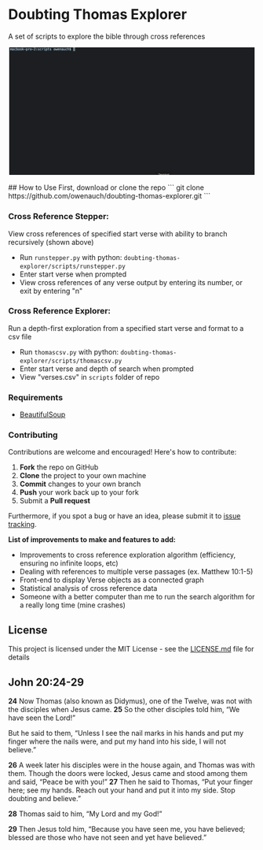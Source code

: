 # Doubting Thomas Explorer
A set of scripts to explore the bible through cross references
<p align="center">
  <img src='images/runstepper_gif.gif' width="500px" />
</p>
## How to Use
First, download or clone the repo
```
git clone https://github.com/owenauch/doubting-thomas-explorer.git
```

### Cross Reference Stepper:
View cross references of specified start verse with ability to branch recursively (shown above)
* Run ```runstepper.py``` with python: ```doubting-thomas-explorer/scripts/runstepper.py```
* Enter start verse when prompted
* View cross references of any verse output by entering its number, or exit by entering "n"


### Cross Reference Explorer:
Run a depth-first exploration from a specified start verse and format to a csv file
* Run ```thomascsv.py``` with python: ```doubting-thomas-explorer/scripts/thomascsv.py```
* Enter start verse and depth of search when prompted
* View "verses.csv" in ```scripts``` folder of repo


### Requirements
* [BeautifulSoup](https://www.crummy.com/software/BeautifulSoup/#Download)

### Contributing
Contributions are welcome and encouraged! Here's how to contribute:
 1. **Fork** the repo on GitHub
 2. **Clone** the project to your own machine
 3. **Commit** changes to your own branch
 4. **Push** your work back up to your fork
 5. Submit a **Pull request** 

Furthermore, if you spot a bug or have an idea, please submit it to [issue tracking](https://github.com/owenauch/doubting-thomas-explorer/issues).

**List of improvements to make and features to add:**
* Improvements to cross reference exploration algorithm (efficiency, ensuring no infinite loops, etc)
* Dealing with references to multiple verse passages (ex. Matthew 10:1-5)
* Front-end to display Verse objects as a connected graph
* Statistical analysis of cross reference data
* Someone with a better computer than me to run the search algorithm for a really long time (mine crashes)

## License

This project is licensed under the MIT License - see the [LICENSE.md](LICENSE.md) file for details

## John 20:24-29
**24** Now Thomas (also known as Didymus), one of the Twelve, was not with the disciples when Jesus came. **25** So the other disciples told him, “We have seen the Lord!”

But he said to them, “Unless I see the nail marks in his hands and put my finger where the nails were, and put my hand into his side, I will not believe.”

**26** A week later his disciples were in the house again, and Thomas was with them. Though the doors were locked, Jesus came and stood among them and said, “Peace be with you!” **27** Then he said to Thomas, “Put your finger here; see my hands. Reach out your hand and put it into my side. Stop doubting and believe.”

**28** Thomas said to him, “My Lord and my God!”

**29** Then Jesus told him, “Because you have seen me, you have believed; blessed are those who have not seen and yet have believed.”
